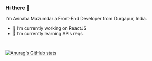 ### Hi there 👋

I'm Avinaba Mazumdar a Front-End Developer from Durgapur, India.



- 🔭 I’m currently working on ReactJS
- 🌱 I’m currently learning APIs reqs
<!--
- 👯 I’m looking to collaborate on ...
- 🤔 I’m looking for help with ...
- 💬 Ask me about ...
- 📫 How to reach me: ...
- 😄 Pronouns: ...
- ⚡ Fun fact: ...
-->
<br>

[![Anurag's GitHub stats](https://github-readme-stats.vercel.app/api?username=Avinaba-Mazumdar&show_icons=true&theme=radical&hide=stars&count_private=true)](https://github.com/anuraghazra/github-readme-stats)
<br>
<!--
[![Top Langs](https://github-readme-stats.vercel.app/api/top-langs/?username=Avinaba-Mazumdar&layout=compact&langs_count=5&theme=radical)](https://github.com/anuraghazra/github-readme-stats)
-->
